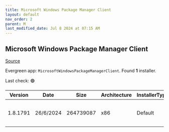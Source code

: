 ```yaml
---
title: Microsoft Windows Package Manager Client
layout: default
nav_order: 2
parent: M
last_modified_date: Jul 8 2024 at 07:15 AM
---
```


## Microsoft Windows Package Manager Client

[Source](https://docs.microsoft.com/en-us/windows/package-manager/)

Evergreen app: `MicrosoftWindowsPackageManagerClient`. Found **1** installer.

Last check: 🟢

| Version  | Date      | Size      | Architecture | InstallerType | Type       | URI                                                                                                                                                                                                                                                      |
| -------- | --------- | --------- | ------------ | ------------- | ---------- | -------------------------------------------------------------------------------------------------------------------------------------------------------------------------------------------------------------------------------------------------------- |
| 1.8.1791 | 26/6/2024 | 264739087 | x86          | Default       | msixbundle | [https://github.com/microsoft/winget-cli/releases/download/v1.8.1791/Microsoft.DesktopAppInstaller_8wekyb3d8bbwe.msixbundle](https://github.com/microsoft/winget-cli/releases/download/v1.8.1791/Microsoft.DesktopAppInstaller_8wekyb3d8bbwe.msixbundle) |

